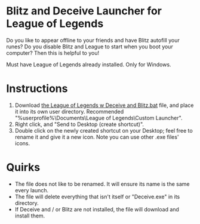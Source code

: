# Blitz and Deceive Launcher for League of Legends
Do you like to appear offline to your friends and have Blitz autofill your runes? Do you disable Blitz and League to start when you boot your computer? Then this is helpful to you!

Must have League of Legends already installed. Only for Windows.

# Instructions
1. Download [the League of Legends w Deceive and Blitz.bat](https://github.com/CHLOzzz/Blitz-and-Deceive-Launcher-for-League-of-Legends/blob/main/League%20of%20Legends%20w%20Deceive%20and%20Blitz.bat) file, and place it into its own user directory. Recommended "%userprofile%\Documents\League of Legends\Custom Launcher".
2. Right click, and "Send to Desktop (create shortcut)".
3. Double click on the newly created shortcut on your Desktop; feel free to rename it and give it a new icon. Note you can use other .exe files' icons.

# Quirks
- The file does not like to be renamed. It will ensure its name is the same every launch.
- The file will delete everything that isn't itself or "Deceive.exe" in its directory.
- If Deceive and / or Blitz are not installed, the file will download and install them.
